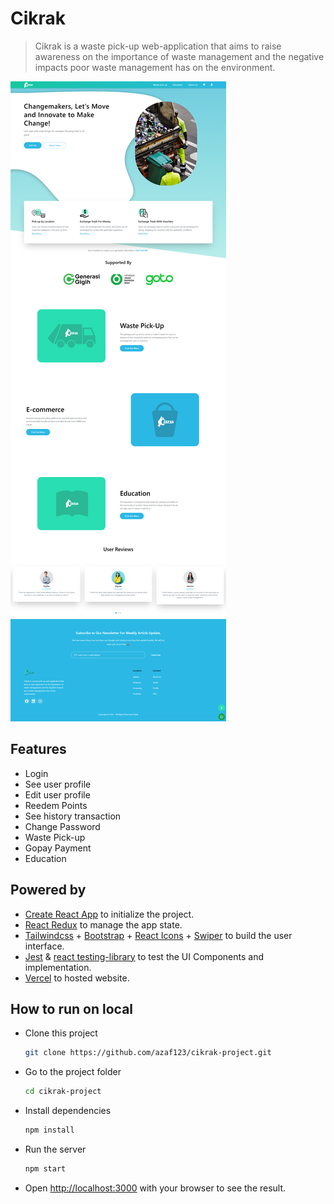 # Cikrak

> Cikrak is a waste pick-up web-application that aims to raise awareness on the importance of waste management and the negative impacts poor waste management has on the environment.

![homepage](./docs/image/homepage.jpeg)

## Features

- Login
- See user profile
- Edit user profile
- Reedem Points
- See history transaction
- Change Password
- Waste Pick-up
- Gopay Payment
- Education

## Powered by

- [Create React App](https://create-react-app.dev/) to initialize the project.
- [React Redux](https://react-redux.js.org/) to manage the app state.
- [Tailwindcss](https://tailwindcss.com/docs/installation) + [Bootstrap](https://getbootstrap.com/docs/5.2/getting-started/introduction/) + [React Icons](https://react-icons.github.io/react-icons/) + [Swiper](https://swiperjs.com/) to build the user interface.
- [Jest](https://jestjs.io/) & [react testing-library](https://testing-library.com/) to test the UI Components and implementation.
- [Vercel](https://vercel.com/) to hosted website.

## How to run on local

- Clone this project

  ```bash
  git clone https://github.com/azaf123/cikrak-project.git
  ```

- Go to the project folder

  ```bash
  cd cikrak-project
  ```

- Install dependencies

  ```bash
  npm install
  ```

- Run the server

  ```bash
  npm start
  ```

- Open <http://localhost:3000> with your browser to see the result.
